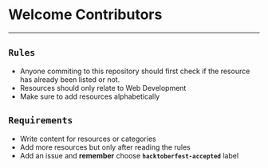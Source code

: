# Welcome Contributors
---
## `Rules`

- Anyone commiting to this repository should first check if the resource has already been listed or not.
- Resources should only relate to Web Development
- Make sure to add resources alphabetically

## `Requirements`

- Write content for resources or categories
- Add more resources but only after reading the rules
- Add an issue and **remember** choose **`hacktoberfest-accepted`** label
